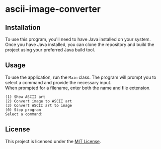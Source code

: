 # ascii-image-converter
## Installation
To use this program, you'll need to have Java installed on your system.
Once you have Java installed, you can clone the repository and build the project using your preferred Java build tool.

## Usage
To use the application, run the `Main` class. The program will prompt you to select a command and provide the necessary input.  
When prompted for a filename, enter both the name and file extension.
```
(1) Show ASCII art
(2) Convert image to ASCII art
(3) Convert ASCII art to image
(0) Stop program
Select a command:
```

## License
This project is licensed under the [MIT License](LICENSE).
